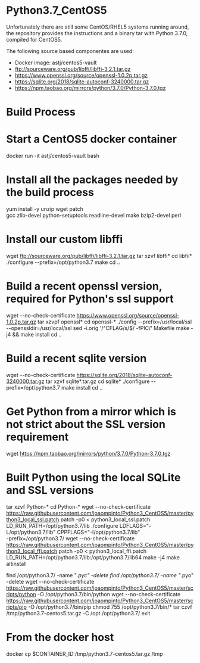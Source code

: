 # Python3.7_CentOS5

Unfortunately there are still some CentOS/RHEL5 systems running around, the repository provides the instructions and a binary tar with Python 3.7.0, compiled for CentOS5.

The following source based componentes  are used:
* Docker image: astj/centos5-vault
* ftp://sourceware.org/pub/libffi/libffi-3.2.1.tar.gz
* https://www.openssl.org/source/openssl-1.0.2p.tar.gz
* https://sqlite.org/2018/sqlite-autoconf-3240000.tar.gz
* https://npm.taobao.org/mirrors/python/3.7.0/Python-3.7.0.tgz


Build Process
============

# Start a CentOS5 docker container
docker run -it astj/centos5-vault bash

# Install all the packages needed by the build process
yum install -y unzip wget patch \
    gcc zlib-devel python-setuptools readline-devel make bzip2-devel perl



# Install our custom libffi
wget ftp://sourceware.org/pub/libffi/libffi-3.2.1.tar.gz
tar xzvf libffi*
cd libfii*
./configure --prefix=/opt/python3.7
make
cd ..

# Build a recent openssl version, required for Python's ssl support
wget --no-check-certificate https://www.openssl.org/source/openssl-1.0.2p.tar.gz
tar xzvpf openssl*
cd openssl-*
./config --prefix=/usr/local/ssl --openssldir=/usr/local/ssl
sed -i.orig '/^CFLAG/s/$/ -fPIC/' Makefile
make -j4 && make install
cd ..

# Build a recent sqlite version
wget --no-check-certificate  https://sqlite.org/2018/sqlite-autoconf-3240000.tar.gz
tar xzvf sqlite*.tar.gz
cd sqlite*
./configure --prefix=/opt/python3.7
make install
cd ..

# Get Python from a mirror which is not strict about the SSL version requirement
wget https://npm.taobao.org/mirrors/python/3.7.0/Python-3.7.0.tgz

# Built Python using the local SQLite and SSL versions
tar xzvf Python-*
cd Python-*
wget --no-check-certificate https://raw.githubusercontent.com/joaompinto/Python3_CentOS5/master/python3_local_ssl.patch
patch -p0 < python3_local_ssl.patch
LD_RUN_PATH=/opt/python3.7/lib ./configure LDFLAGS="-L/opt/python3.7/lib" CPPFLAGS="-I/opt/python3.7/lib" \
    -prefix=/opt/python3.7/
wget --no-check-certificate https://raw.githubusercontent.com/joaompinto/Python3_CentOS5/master/python3_local_ffi.patch
patch -p0 < python3_local_ffi.patch
LD_RUN_PATH=/opt/python3.7/lib:/opt/python3.7/lib64 make -j4
make altinstall

find /opt/python3.7/  -name "*.pyc" -delete
find /opt/python3.7/ -name "*.pyo" -delete
wget --no-check-certificate https://raw.githubusercontent.com/joaompinto/Python3_CentOS5/master/scripts/python -O /opt/python3.7/bin/python
wget --no-check-certificate https://raw.githubusercontent.com/joaompinto/Python3_CentOS5/master/scripts/pip -O /opt/python3.7/bin/pip
chmod 755 /opt/python3.7/bin/*
tar czvf /tmp/python3.7-centos5.tar.gz -C /opt /opt/python3.7/
exit

# From the docker host
docker cp  $CONTAINER_ID:/tmp/python3.7-centos5.tar.gz  /tmp
